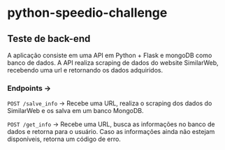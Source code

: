 # python-speedio-challenge

## Teste de back-end

A aplicação consiste em uma API em Python + Flask e mongoDB como banco de dados.
A API realiza scraping de dados do website SimilarWeb, recebendo uma url e retornando os dados adquiridos.

### Endpoints ->

<code>POST /salve_info</code> -> Recebe uma URL, realiza o scraping dos dados do SimilarWeb e os salva em um banco MongoDB.

<code>POST /get_info</code> -> Recebe uma URL, busca as informações no banco de dados e retorna para o usuário. Caso as informações ainda não estejam disponíveis, retorna um código de erro.